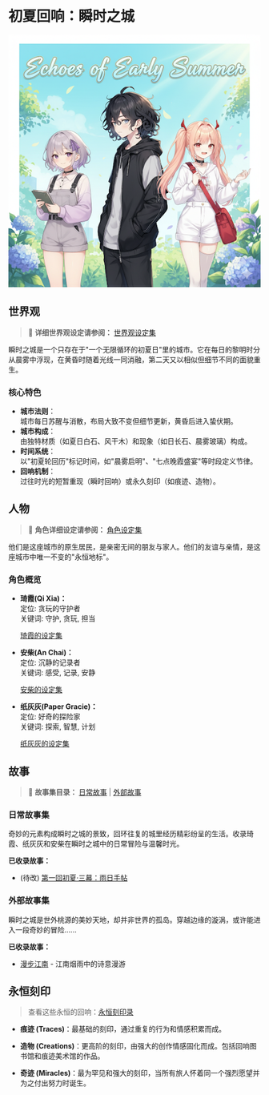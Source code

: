 # **初夏回响：瞬时之城**

![main](main.png)

## **世界观**

> 📖 **详细世界观设定请参阅：** [世界观设定集](./WorldView.md)

瞬时之城是一个只存在于"一个无限循环的初夏日"里的城市。它在每日的黎明时分从晨雾中浮现，在黄昏时随着光线一同消融，第二天又以相似但细节不同的面貌重生。

### **核心特色**

- **城市法则**：  
  城市每日苏醒与消散，布局大致不变但细节更新，黄昏后进入蛰伏期。  
- **城市构成**：  
  由独特材质（如夏日白石、风干木）和现象（如日长石、晨雾玻璃）构成。  
- **时间系统**：  
  以"初夏轮回历"标记时间，如"晨雾启明"、"七点晚霞盛宴"等时段定义节律。  
- **回响机制**：  
  过往时光的短暂重现（瞬时回响）或永久刻印（如痕迹、造物）。 

## **人物**

> 📖 **角色详细设定请参阅：** [角色设定集](./characters/characters.md)

他们是这座城市的原生居民，是亲密无间的朋友与家人。他们的友谊与亲情，是这座城市中唯一不变的"永恒地标"。

### **角色概览**

- **琦霞(Qi Xia)：**  
    定位: 贪玩的守护者  
    关键词: 守护, 贪玩, 担当  
    
    [琦霞的设定集](./characters/QiXia/QiXia.md)  

- **安柴(An Chai)：**  
    定位: 沉静的记录者  
    关键词: 感受, 记录, 安静  

    [安柴的设定集](./characters/AnChai/AnChai.md)  

- **纸灰灰(Paper Gracie)：**  
    定位: 好奇的探险家  
    关键词: 探索, 智慧, 计划  

    [纸灰灰的设定集](./characters/PaperGracie/PaperGracie.md)


## **故事**

> 📖 **故事集目录：** [日常故事](./daily_stories/README.md) | [外部故事](./external_stories/README.md)

### **日常故事集**

奇妙的元素构成瞬时之城的景致，回环往复的城里经历精彩纷呈的生活。收录琦霞、纸灰灰和安柴在瞬时之城中的日常冒险与温馨时光。

**已收录故事：**

* (待改) [第一回初夏·三幕：雨日手帖](./daily_stories/第一回初夏·三幕：雨日手帖.md)

### **外部故事集**

瞬时之城是世外桃源的美妙天地，却并非世界的孤岛。穿越边缘的漩涡，或许能进入一段奇妙的冒险......

**已收录故事：**

* [漫步江南](./external_stories/001_漫步江南/001_漫步江南.md) - 江南烟雨中的诗意漫游

## **永恒刻印**

> 查看这些永恒的回响：[永恒刻印录](./permanent_imprints/README.md)

* **痕迹 (Traces)**：最基础的刻印，通过重复的行为和情感积累而成。

* **造物 (Creations)**：更高阶的刻印，由强大的创作情感固化而成。包括回响图书馆和痕迹美术馆的作品。

* **奇迹 (Miracles)**：最为罕见和强大的刻印，当所有旅人怀着同一个强烈愿望并为之付出努力时诞生。

